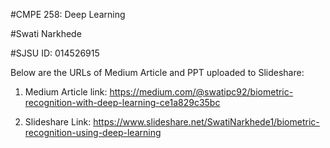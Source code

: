 #CMPE 258: Deep Learning

#Swati Narkhede

#SJSU ID: 014526915

Below are the URLs of Medium Article and PPT uploaded to Slideshare:

1. Medium Article link: https://medium.com/@swatipc92/biometric-recognition-with-deep-learning-ce1a829c35bc

2. Slideshare Link: https://www.slideshare.net/SwatiNarkhede1/biometric-recognition-using-deep-learning
